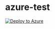 # azure-test

[![Deploy to Azure](https://azuredeploy.net/deploybutton.png)](https://azuredeploy.net/?repository=https://github.com/rtcn2/azure-test/deploy.json)
